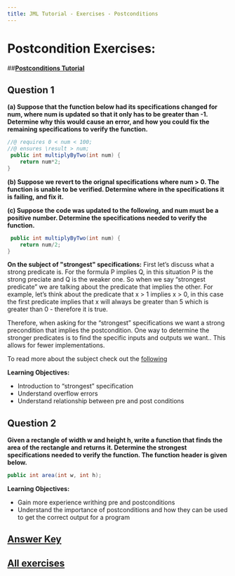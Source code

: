 ```yaml
---
title: JML Tutorial - Exercises - Postconditions
---
```

# Postcondition Exercises:
##**[Postconditions Tutorial](https://www.openjml.org/tutorial/Postconditions)**

## **Question 1**
**(a) Suppose that the function below had its specifications changed for num, where num is updated so that it only has to be greater than -1. Determine why this would cause an error, and how you could fix the remaining specifications to verify the function.**
```Java
//@ requires 0 < num < 100;
//@ ensures \result > num;
 public int multiplyByTwo(int num) {
	return num*2;
}
```
**(b) Suppose we revert to the orignal specifications where num > 0. The function is unable to be verified. Determine where in the specifications it is failing, and fix it.**

**(c) Suppose the code was updated to the following, and num must be a positive number. Determine the specifications needed to verify the function.**
```Java
 public int multiplyByTwo(int num) {
	return num/2;
}
```
**On the subject of "strongest" specifications:**
First let’s discuss what a strong predicate is. For the formula P implies Q, in this situation P is the strong preciate and Q is the weaker one. So when we say “strongest predicate” we are talking about the predicate that implies the other. For example, let’s think about the predicate that x > 1 implies x > 0, in this case the first predicate implies that x will always be greater than 5 which is greater than 0 - therefore it is true. 

Therefore, when asking for the “strongest” specifications we want a strong precondition that implies the postcondition. One way to determine the stronger predicates is to find the specific inputs and outputs we want.. This allows for fewer implementations.  

To read more about the subject check out the [following](https://www.cs.scranton.edu/~mccloske/courses/se504/predicate_strength.pdf)

**Learning Objectives:** 
+ Introduction to “strongest” specification 
+ Understand overflow errors
+ Understand relationship between pre and post conditions 

## **Question 2**
**Given a rectangle of width w and height h, write a function that finds the area of the rectangle and returns it. Determine the strongest specifications needed to verify the function. The function header is given below.**
```Java 
public int area(int w, int h);
```
**Learning Objectives:** 
+ Gain more experience writhing pre and postconditions 
+ Understand the importance of postconditions and how they can be used to get the correct output for a program

## **[Answer Key](PostConExKey.md)**
## **[All exercises](https://www.openjml.org/tutorial/exercises/exercises)**